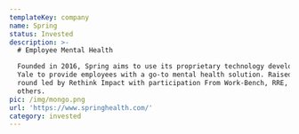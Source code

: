```yaml
---
templateKey: company
name: Spring
status: Invested
description: >-
  # Employee Mental Health

  Founded in 2016, Spring aims to use its proprietary technology developed at
  Yale to provide employees with a go-to mental health solution. Raised $6M seed
  round led by Rethink Impact with participation From Work-Bench, RRE, BBG, and
  others.
pic: /img/mongo.png
url: 'https://www.springhealth.com/'
category: invested
---
```


